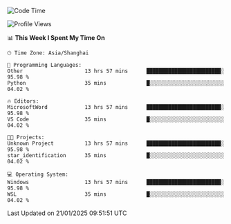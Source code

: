 <!--START_SECTION:waka-->
![Code Time](http://img.shields.io/badge/Code%20Time-2%2C226%20hrs%2053%20mins-blue)

![Profile Views](http://img.shields.io/badge/Profile%20Views-1-blue)

📊 **This Week I Spent My Time On** 

```text
🕑︎ Time Zone: Asia/Shanghai

💬 Programming Languages: 
Other                    13 hrs 57 mins      ████████████████████████░   95.98 % 
Python                   35 mins             █░░░░░░░░░░░░░░░░░░░░░░░░   04.02 % 

🔥 Editors: 
MicrosoftWord            13 hrs 57 mins      ████████████████████████░   95.98 % 
VS Code                  35 mins             █░░░░░░░░░░░░░░░░░░░░░░░░   04.02 % 

🐱‍💻 Projects: 
Unknown Project          13 hrs 57 mins      ████████████████████████░   95.98 % 
star_identification      35 mins             █░░░░░░░░░░░░░░░░░░░░░░░░   04.02 % 

💻 Operating System: 
Windows                  13 hrs 57 mins      ████████████████████████░   95.98 % 
WSL                      35 mins             █░░░░░░░░░░░░░░░░░░░░░░░░   04.02 % 
```


 Last Updated on 21/01/2025 09:51:51 UTC
<!--END_SECTION:waka-->